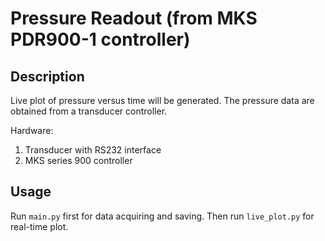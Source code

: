 # Pressure Readout (from MKS PDR900-1 controller)

## Description
Live plot of pressure versus time will be generated.  The pressure data are obtained from a transducer controller. 

Hardware:
1. Transducer with RS232 interface
2. MKS series 900 controller

## Usage
Run `main.py` first for data acquiring and saving. Then run `live_plot.py` for real-time plot.

